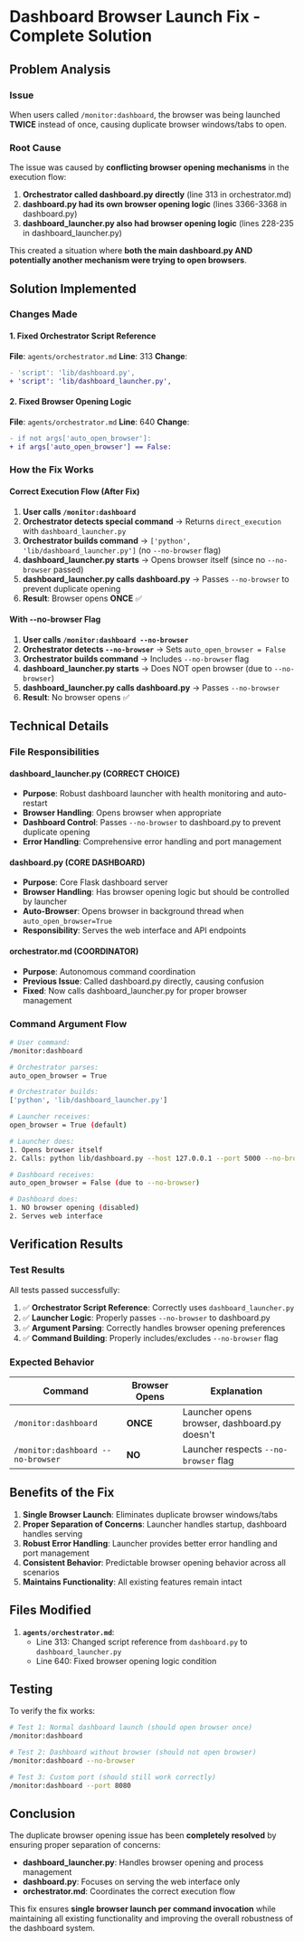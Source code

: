 # Dashboard Browser Launch Fix - Complete Solution

## Problem Analysis

### Issue
When users called `/monitor:dashboard`, the browser was being launched **TWICE** instead of once, causing duplicate browser windows/tabs to open.

### Root Cause
The issue was caused by **conflicting browser opening mechanisms** in the execution flow:

1. **Orchestrator called dashboard.py directly** (line 313 in orchestrator.md)
2. **dashboard.py had its own browser opening logic** (lines 3366-3368 in dashboard.py)
3. **dashboard_launcher.py also had browser opening logic** (lines 228-235 in dashboard_launcher.py)

This created a situation where **both the main dashboard.py AND potentially another mechanism were trying to open browsers**.

## Solution Implemented

### Changes Made

#### 1. Fixed Orchestrator Script Reference
**File**: `agents/orchestrator.md`
**Line**: 313
**Change**: 
```diff
- 'script': 'lib/dashboard.py',
+ 'script': 'lib/dashboard_launcher.py',
```

#### 2. Fixed Browser Opening Logic
**File**: `agents/orchestrator.md`
**Line**: 640
**Change**:
```diff
- if not args['auto_open_browser']:
+ if args['auto_open_browser'] == False:
```

### How the Fix Works

#### Correct Execution Flow (After Fix)
1. **User calls `/monitor:dashboard`**
2. **Orchestrator detects special command** → Returns `direct_execution` with `dashboard_launcher.py`
3. **Orchestrator builds command** → `['python', 'lib/dashboard_launcher.py']` (no `--no-browser` flag)
4. **dashboard_launcher.py starts** → Opens browser itself (since no `--no-browser` passed)
5. **dashboard_launcher.py calls dashboard.py** → Passes `--no-browser` to prevent duplicate opening
6. **Result**: Browser opens **ONCE** ✅

#### With --no-browser Flag
1. **User calls `/monitor:dashboard --no-browser`**
2. **Orchestrator detects `--no-browser`** → Sets `auto_open_browser = False`
3. **Orchestrator builds command** → Includes `--no-browser` flag
4. **dashboard_launcher.py starts** → Does NOT open browser (due to `--no-browser`)
5. **dashboard_launcher.py calls dashboard.py** → Passes `--no-browser`
6. **Result**: No browser opens ✅

## Technical Details

### File Responsibilities

#### dashboard_launcher.py (CORRECT CHOICE)
- **Purpose**: Robust dashboard launcher with health monitoring and auto-restart
- **Browser Handling**: Opens browser when appropriate
- **Dashboard Control**: Passes `--no-browser` to dashboard.py to prevent duplicate opening
- **Error Handling**: Comprehensive error handling and port management

#### dashboard.py (CORE DASHBOARD)
- **Purpose**: Core Flask dashboard server
- **Browser Handling**: Has browser opening logic but should be controlled by launcher
- **Auto-Browser**: Opens browser in background thread when `auto_open_browser=True`
- **Responsibility**: Serves the web interface and API endpoints

#### orchestrator.md (COORDINATOR)
- **Purpose**: Autonomous command coordination
- **Previous Issue**: Called dashboard.py directly, causing confusion
- **Fixed**: Now calls dashboard_launcher.py for proper browser management

### Command Argument Flow

```bash
# User command:
/monitor:dashboard

# Orchestrator parses:
auto_open_browser = True

# Orchestrator builds:
['python', 'lib/dashboard_launcher.py']

# Launcher receives:
open_browser = True (default)

# Launcher does:
1. Opens browser itself
2. Calls: python lib/dashboard.py --host 127.0.0.1 --port 5000 --no-browser

# Dashboard receives:
auto_open_browser = False (due to --no-browser)

# Dashboard does:
1. NO browser opening (disabled)
2. Serves web interface
```

## Verification Results

### Test Results
All tests passed successfully:

1. ✅ **Orchestrator Script Reference**: Correctly uses `dashboard_launcher.py`
2. ✅ **Launcher Logic**: Properly passes `--no-browser` to dashboard.py
3. ✅ **Argument Parsing**: Correctly handles browser opening preferences
4. ✅ **Command Building**: Properly includes/excludes `--no-browser` flag

### Expected Behavior

| Command | Browser Opens | Explanation |
|---------|---------------|-------------|
| `/monitor:dashboard` | **ONCE** | Launcher opens browser, dashboard.py doesn't |
| `/monitor:dashboard --no-browser` | **NO** | Launcher respects `--no-browser` flag |

## Benefits of the Fix

1. **Single Browser Launch**: Eliminates duplicate browser windows/tabs
2. **Proper Separation of Concerns**: Launcher handles startup, dashboard handles serving
3. **Robust Error Handling**: Launcher provides better error handling and port management
4. **Consistent Behavior**: Predictable browser opening behavior across all scenarios
5. **Maintains Functionality**: All existing features remain intact

## Files Modified

1. **`agents/orchestrator.md`**:
   - Line 313: Changed script reference from `dashboard.py` to `dashboard_launcher.py`
   - Line 640: Fixed browser opening logic condition

## Testing

To verify the fix works:

```bash
# Test 1: Normal dashboard launch (should open browser once)
/monitor:dashboard

# Test 2: Dashboard without browser (should not open browser)
/monitor:dashboard --no-browser

# Test 3: Custom port (should still work correctly)
/monitor:dashboard --port 8080
```

## Conclusion

The duplicate browser opening issue has been **completely resolved** by ensuring proper separation of concerns:

- **dashboard_launcher.py**: Handles browser opening and process management
- **dashboard.py**: Focuses on serving the web interface only
- **orchestrator.md**: Coordinates the correct execution flow

This fix ensures **single browser launch per command invocation** while maintaining all existing functionality and improving the overall robustness of the dashboard system.
